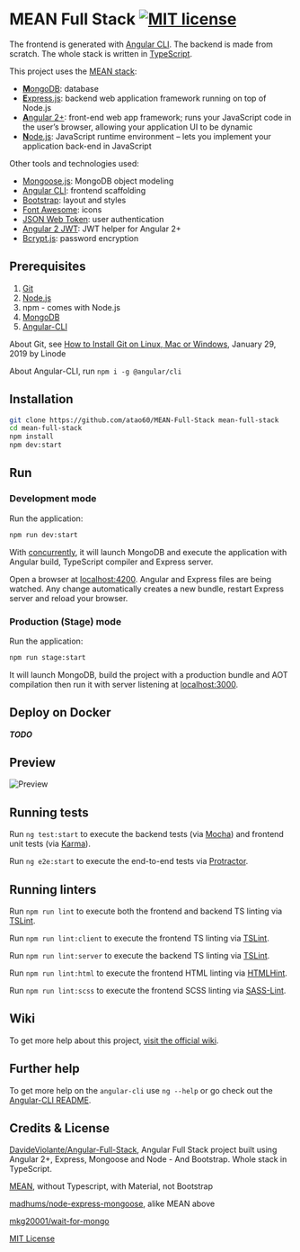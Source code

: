 # MEAN Full Stack [![MIT license](http://img.shields.io/badge/license-MIT-lightgrey.svg)](http://opensource.org/licenses/MIT)


The frontend is generated with [Angular CLI](https://github.com/angular/angular-cli). The backend is made from scratch. The whole stack is written in [TypeScript](https://www.typescriptlang.org).

This project uses the [MEAN stack](https://en.wikipedia.org/wiki/MEAN_(software_bundle)):
* [**M**ongoDB](https://www.mongodb.com): database
* [**E**xpress.js](https://expressjs.com): backend web application framework running on top of Node.js
* [**A**ngular 2+](https://angular.io): front-end web app framework; runs your JavaScript code in the user’s browser, allowing your application UI to be dynamic
* [**N**ode.js](https://nodejs.org): JavaScript runtime environment – lets you implement your application back-end in JavaScript

Other tools and technologies used:
* [Mongoose.js](https://mongoosejs.com): MongoDB object modeling 
* [Angular CLI](https://cli.angular.io): frontend scaffolding
* [Bootstrap](https://getbootstrap.com): layout and styles
* [Font Awesome](https://fontawesome.com): icons
* [JSON Web Token](https://jwt.io): user authentication
* [Angular 2 JWT](https://github.com/auth0/angular2-jwt): JWT helper for Angular 2+
* [Bcrypt.js](https://github.com/dcodeIO/bcrypt.js): password encryption

## Prerequisites
1. [Git](https://git-scm.com/)
2. [Node.js](https://nodejs.org/en/download/) 
3. npm - comes with Node.js
4. [MongoDB](https://www.mongodb.com/download-center/community)
5. [Angular-CLI](https://cli.angular.io/)

About Git, see [How to Install Git on Linux, Mac or Windows](https://www.linode.com/docs/development/version-control/how-to-install-git-on-linux-mac-and-windows/), January 29, 2019 by Linode

About Angular-CLI, run `npm i -g @angular/cli`

## Installation

```bash
git clone https://github.com/atao60/MEAN-Full-Stack mean-full-stack
cd mean-full-stack
npm install
npm dev:start
```

## Run

### Development mode

Run the application:

```bash
npm run dev:start
```
With [concurrently](https://github.com/kimmobrunfeldt/concurrently), it will launch MongoDB and execute the application with Angular build, TypeScript compiler and Express server.

Open a browser at [localhost:4200](http://localhost:4200). Angular and Express files are being watched. Any change automatically creates a new bundle, restart Express server and reload your browser.

### Production (Stage) mode

Run the application:

```bash
npm run stage:start
```
It will launch MongoDB, build the project with a production bundle and AOT compilation then run it with server listening at [localhost:3000](http://localhost:3000).

## Deploy on Docker

***TODO***

## Preview

![Preview](https://raw.githubusercontent.com/atao60/MEAN-Full-Stack/master/demo.gif "Preview")

## Running tests

Run `ng test:start` to execute the backend tests (via [Mocha](https://mochajs.org/)) and frontend unit tests (via [Karma](https://karma-runner.github.io)).

Run `ng e2e:start` to execute the end-to-end tests via [Protractor](http://www.protractortest.org/).

## Running linters

Run `npm run lint` to execute both the frontend and backend TS linting via [TSLint](https://github.com/palantir/tslint).

Run `npm run lint:client` to execute the frontend TS linting via [TSLint](https://github.com/palantir/tslint).

Run `npm run lint:server` to execute the backend TS linting via [TSLint](https://github.com/palantir/tslint).

Run `npm run lint:html` to execute the frontend HTML linting via [HTMLHint](https://github.com/htmlhint/HTMLHint).

Run `npm run lint:scss` to execute the frontend SCSS linting via [SASS-Lint](https://github.com/sasstools/sass-lint).

## Wiki

To get more help about this project, [visit the official wiki](https://github.com/atao60/MEAN-Full-Stack/wiki).

## Further help

To get more help on the `angular-cli` use `ng --help` or go check out the [Angular-CLI README](https://github.com/angular/angular-cli/blob/master/README.md).

## Credits & License

[DavideViolante/Angular-Full-Stack](https://github.com/DavideViolante/Angular-Full-Stack), Angular Full Stack project built using Angular 2+, Express, Mongoose and Node - And Bootstrap. Whole stack in TypeScript. 

[MEAN](http://mean.io/), without Typescript, with Material, not Bootstrap

[madhums/node-express-mongoose](https://github.com/madhums/node-express-mongoose), alike MEAN above

[mkg20001/wait-for-mongo](https://github.com/mkg20001/wait-for-mongo)


[MIT License](./LICENSE)



